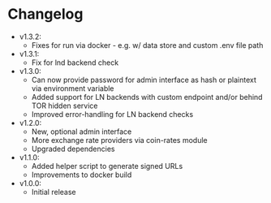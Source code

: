 # Changelog

* v1.3.2:
	* Fixes for run via docker - e.g. w/ data store and custom .env file path
* v1.3.1:
	* Fix for lnd backend check
* v1.3.0:
	* Can now provide password for admin interface as hash or plaintext via environment variable
	* Added support for LN backends with custom endpoint and/or behind TOR hidden service
	* Improved error-handling for LN backend checks
* v1.2.0:
	* New, optional admin interface
	* More exchange rate providers via coin-rates module
	* Upgraded dependencies
* v1.1.0:
	* Added helper script to generate signed URLs
	* Improvements to docker build
* v1.0.0:
	* Initial release
